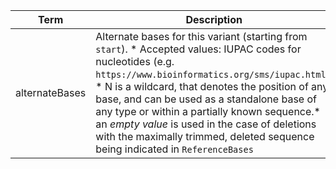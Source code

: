 |Term | Description | Type | Properties | Example | Enum|
| ---| ---| ---| ---| ---| --- |
| alternateBases | Alternate bases for this variant (starting from `start`). * Accepted values: IUPAC codes for nucleotides (e.g. `https://www.bioinformatics.org/sms/iupac.html`). * N is a wildcard, that denotes the position of any base, and can be used as  a standalone base of any type or within a partially known sequence.* an *empty value* is used in the case of deletions with the maximally  trimmed, deleted sequence being indicated in `ReferenceBases` | string | NA | T, G, N, AG,  | NA|
